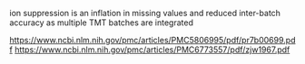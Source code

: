 ion suppression is an inflation in missing values and reduced inter-batch accuracy as multiple TMT batches are integrated


https://www.ncbi.nlm.nih.gov/pmc/articles/PMC5806995/pdf/pr7b00699.pdf
https://www.ncbi.nlm.nih.gov/pmc/articles/PMC6773557/pdf/zjw1967.pdf
